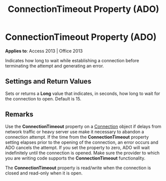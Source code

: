 ﻿---
title: ConnectionTimeout Property (ADO)
TOCTitle: ConnectionTimeout Property (ADO)
ms:assetid: efc39fd8-afce-5ac0-2fff-cbb55c1a444d
ms:mtpsurl: https://msdn.microsoft.com/en-us/library/JJ250218(v=office.15)
ms:contentKeyID: 48548589
ms.date: 09/18/2015
mtps_version: v=office.15
---

# ConnectionTimeout Property (ADO)


**Applies to**: Access 2013 | Office 2013

Indicates how long to wait while establishing a connection before terminating the attempt and generating an error.

## Settings and Return Values

Sets or returns a **Long** value that indicates, in seconds, how long to wait for the connection to open. Default is 15.

## Remarks

Use the **ConnectionTimeout** property on a [Connection](connection-object-ado.md) object if delays from network traffic or heavy server use make it necessary to abandon a connection attempt. If the time from the **ConnectionTimeout** property setting elapses prior to the opening of the connection, an error occurs and ADO cancels the attempt. If you set the property to zero, ADO will wait indefinitely until the connection is opened. Make sure the provider to which you are writing code supports the **ConnectionTimeout** functionality.

The **ConnectionTimeout** property is read/write when the connection is closed and read-only when it is open.

